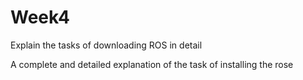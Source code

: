# Week4
Explain the tasks of downloading ROS in detail



A complete and detailed explanation of the task of installing the rose
